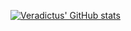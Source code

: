 [![Veradictus' GitHub stats](https://github-readme-stats.vercel.app/api?username=Veradictus)](https://github.com/anuraghazra/github-readme-stats&show_icons=true&theme=radical)


<!--
**Veradictus/Veradictus** is a ✨ _special_ ✨ repository because its `README.md` (this file) appears on your GitHub profile.

Here are some ideas to get you started:

- 🔭 I’m currently working on ...
- 🌱 I’m currently learning ...
- 👯 I’m looking to collaborate on ...
- 🤔 I’m looking for help with ...
- 💬 Ask me about ...
- 📫 How to reach me: ...
- 😄 Pronouns: ...
- ⚡ Fun fact: ...
-->
